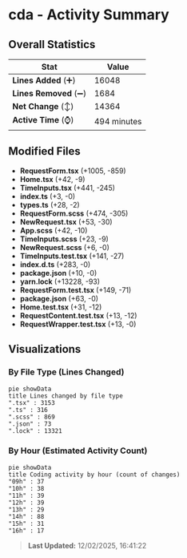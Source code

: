 # cda - Activity Summary 

## Overall Statistics

| Stat                   | Value                                                             |
| ---------------------- | ----------------------------------------------------------------- |
| **Lines Added** (➕)   | 16048                                          |
| **Lines Removed** (➖) | 1684                                        |
| **Net Change** (↕)    | 14364                |
| **Active Time** (⌚)   | 494 minutes |


## Modified Files
- **RequestForm.tsx** (+1005, -859)
- **Home.tsx** (+42, -9)
- **TimeInputs.tsx** (+441, -245)
- **index.ts** (+3, -0)
- **types.ts** (+28, -2)
- **RequestForm.scss** (+474, -305)
- **NewRequest.tsx** (+53, -30)
- **App.scss** (+42, -10)
- **TimeInputs.scss** (+23, -9)
- **NewRequest.scss** (+6, -0)
- **TimeInputs.test.tsx** (+141, -27)
- **index.d.ts** (+283, -0)
- **package.json** (+10, -0)
- **yarn.lock** (+13228, -93)
- **RequestForm.test.tsx** (+149, -71)
- **package.json** (+63, -0)
- **Home.test.tsx** (+31, -12)
- **RequestContent.test.tsx** (+13, -12)
- **RequestWrapper.test.tsx** (+13, -0)

## Visualizations

### By File Type (Lines Changed)

```mermaid
pie showData
title Lines changed by file type
".tsx" : 3153
".ts" : 316
".scss" : 869
".json" : 73
".lock" : 13321
```

### By Hour (Estimated Activity Count)

```mermaid
pie showData
title Coding activity by hour (count of changes)
"09h" : 37
"10h" : 38
"11h" : 39
"12h" : 39
"13h" : 29
"14h" : 88
"15h" : 31
"16h" : 17
```


> **Last Updated:** 12/02/2025, 16:41:22